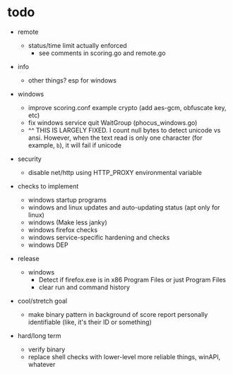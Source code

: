 # todo

- remote
  - status/time limit actually enforced
    - see comments in scoring.go and remote.go
- info
  - other things? esp for windows
- windows

  - improve scoring.conf example crypto (add aes-gcm, obfuscate key, etc)
  - fix windows service quit WaitGroup (phocus_windows.go)
  - ^^ THIS IS LARGELY FIXED. I count null bytes to detect unicode vs ansi. However, when the text read is only one character (for example, `b`), it will fail if unicode

- security

  - disable net/http using HTTP_PROXY environmental variable

- checks to implement

  - windows startup programs
  - windows and linux updates and auto-updating status (apt only for linux)
  - windows (Make less janky)
  - windows firefox checks
  - windows service-specific hardening and checks
  - windows DEP

- release

  - windows
    - Detect if firefox.exe is in x86 Program Files or just Program Files
    - clear run and command history

- cool/stretch goal

  - make binary pattern in background of score report personally identifiable (like, it's their ID or something)

- hard/long term
  - verify binary
  - replace shell checks with lower-level more reliable things, winAPI, whatever
